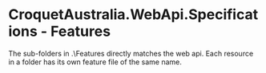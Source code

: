 ﻿# CroquetAustralia.WebApi.Specifications - Features

The sub-folders in .\Features directly matches the web api. Each resource in a folder has its own feature file of the same name.